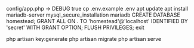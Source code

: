 config/app.php -> DEBUG true
cp .env.example .env
apt update
apt install mariadb-server
mysql_secure_installation
mariadb
CREATE DATABASE homestead;
GRANT ALL ON *.* TO 'homestead'@'localhost' IDENTIFIED BY 'secret' WITH GRANT OPTION;
FLUSH PRIVILEGES;
exit


php artisan key:generate
php artisan migrate
php artisan serve
